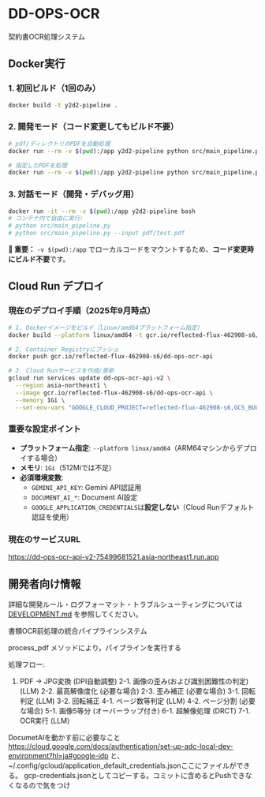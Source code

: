 # DD-OPS-OCR
契約書OCR処理システム

## Docker実行

### 1. 初回ビルド（1回のみ）
```bash
docker build -t y2d2-pipeline .
```

### 2. 開発モード（コード変更してもビルド不要）
```bash
# pdf/ディレクトリのPDFを自動処理
docker run --rm -v $(pwd):/app y2d2-pipeline python src/main_pipeline.py

# 指定したPDFを処理
docker run --rm -v $(pwd):/app y2d2-pipeline python src/main_pipeline.py --input pdf/your_file.pdf
```

### 3. 対話モード（開発・デバッグ用）
```bash
docker run -it --rm -v $(pwd):/app y2d2-pipeline bash
# コンテナ内で自由に実行:
# python src/main_pipeline.py
# python src/main_pipeline.py --input pdf/test.pdf
```

**📝 重要：** `-v $(pwd):/app` でローカルコードをマウントするため、**コード変更時にビルド不要**です。

## Cloud Run デプロイ

### 現在のデプロイ手順（2025年9月時点）

```bash
# 1. Dockerイメージをビルド（linux/amd64プラットフォーム指定）
docker build --platform linux/amd64 -t gcr.io/reflected-flux-462908-s6/dd-ops-ocr-api --build-arg INSTALL_ULTRALYTICS=false .

# 2. Container Registryにプッシュ
docker push gcr.io/reflected-flux-462908-s6/dd-ops-ocr-api

# 3. Cloud Runサービスを作成/更新
gcloud run services update dd-ops-ocr-api-v2 \
  --region asia-northeast1 \
  --image gcr.io/reflected-flux-462908-s6/dd-ops-ocr-api \
  --memory 1Gi \
  --set-env-vars "GOOGLE_CLOUD_PROJECT=reflected-flux-462908-s6,GCS_BUCKET_NAME=app_contracts_staging,DD_OPS_MODELS_BUCKET=dd_ops_models,PYTHONDONTWRITEBYTECODE=1,PYTHONUNBUFFERED=1,GEMINI_API_KEY=AIzaSyCCZL0v2FOVqYbWhshAeyETCj0zE3_5m1s,DOCUMENT_AI_PROJECT_ID=75499681521,DOCUMENT_AI_PROCESSOR_ID=599b6ebb19fa1478,DOCUMENT_AI_LOCATION=us"
```

### 重要な設定ポイント

- **プラットフォーム指定**: `--platform linux/amd64`（ARM64マシンからデプロイする場合）
- **メモリ**: `1Gi`（512Miでは不足）
- **必須環境変数**:
  - `GEMINI_API_KEY`: Gemini API認証用
  - `DOCUMENT_AI_*`: Document AI設定
  - `GOOGLE_APPLICATION_CREDENTIALS`は**設定しない**（Cloud Runデフォルト認証を使用）

### 現在のサービスURL
https://dd-ops-ocr-api-v2-75499681521.asia-northeast1.run.app

## 開発者向け情報

詳細な開発ルール・ログフォーマット・トラブルシューティングについては [DEVELOPMENT.md](./DEVELOPMENT.md) を参照してください。








書類OCR前処理の統合パイプラインシステム

process_pdf メソッドにより，パイプラインを実行する

処理フロー:
1. PDF → JPG変換 (DPI自動調整)
2-1. 画像の歪み(および識別困難性の判定) (LLM)
2-2. 最高解像度化 (必要な場合)
2-3. 歪み補正 (必要な場合)
3-1. 回転判定 (LLM)
3-2. 回転補正
4-1. ページ数等判定 (LLM)
4-2. ページ分割 (必要な場合)
5-1. 画像5等分 (オーバーラップ付き)
6-1. 超解像処理 (DRCT)
7-1. OCR実行 (LLM)

DocumetAIを動かす前に必要なこと
https://cloud.google.com/docs/authentication/set-up-adc-local-dev-environment?hl=ja#google-idp
と、~/.config/gcloud/application_default_credentials.jsonここにファイルができる。
gcp-credentials.jsonとしてコピーする。コミットに含めるとPushできなくなるので気をつけ